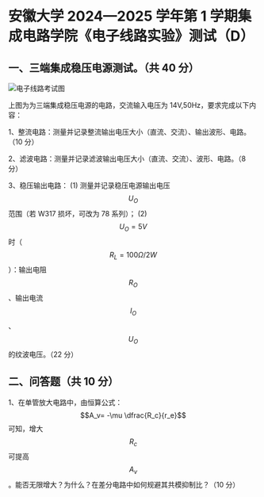 # 安徽大学 2024—2025 学年第 1 学期集成电路学院《电子线路实验》测试（D）



## 一、三端集成稳压电源测试。（共 40 分）

![电子线路考试图](https://cdn.jsdelivr.net/gh/Tonyseth/my_image_bed@main/img/%E7%94%B5%E5%AD%90%E7%BA%BF%E8%B7%AF%E8%80%83%E8%AF%95%E5%9B%BE.png)

上图为为三端集成稳压电源的电路，交流输入电压为 14V,50Hz，要求完成以下内容：

1、整流电路：测量并记录整流输出电压大小（直流、交流）、输出波形、电路。（10 分）











2、滤波电路：测量并记录滤波输出电压大小（直流、交流）、波形、电路。（8 分）









3、稳压输出电路：
(1) 测量并记录稳压电源输出电压 $$U_O$$ 范围（若 W317 损坏，可改为 78 系列）；
(2) $$U_O=5V$$ 时（$$R_L=100Ω/2W$$）：输出电阻 $$R_O$$、输出电流 $$I_O$$、$$U_O$$​ 的纹波电压。（22 分）











## 二、问答题（共 10 分）

1、在单管放大电路中，由恒算公式：$$A_v= -\mu \dfrac{R_c}{r_e}$$ 可知，增大 $$R_c$$ 可提高 $$A_v$$。能否无限增大？为什么？在差分电路中如何规避其共模抑制比？（10 分）